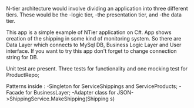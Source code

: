 N-tier architecture would involve dividing an application into three different tiers.  These would be the
    -logic tier,
    -the presentation tier, and
    -the data tier.
	
This app is a simple example of NTier application on C#.
App shows creation of the shipping in some kind of monitoring system.
So there are Data Layer which connects to MySql DB, Business Logic Layer and User interface.
If you want to try this app don't forget to change connection string for DB.


Unit test are present. 
Three tests for functionality and one mocking test for ProductRepo;

Patterns inside :
-Singleton for ServiceShippings and ServiceProducts;
-Facade for BusinessLayer;
-Adapter class for JSON->ShippingService.MakeShipping(Shipping s)